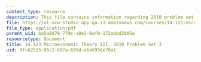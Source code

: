```yaml
---
content_type: resource
description: This file contains information regarding 2010 problem set 3
file: https://ol-ocw-studio-app-qa.s3.amazonaws.com/courses/14-123-microeconomic-theory-iii-spring-2015/9fc6251505c2697a699de6e6956e78a1_MIT14_123S15_PSet_3_10.pdf
file_type: application/pdf
parent_uid: ba5a8d78-779c-a0e3-0af0-172aabd3905e
resourcetype: Document
title: 14.123 Microeconomic Theory III, 2010 Problem Set 3
uid: 9fc62515-05c2-697a-699d-e6e6956e78a1
---
```

